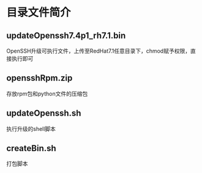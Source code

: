 # 目录文件简介

## updateOpenssh7.4p1_rh7.1.bin
OpenSSH升级可执行文件，上传至RedHat7.1任意目录下，chmod赋予权限，直接执行即可

## opensshRpm.zip
存放rpm包和python文件的压缩包

## updateOpenssh.sh
执行升级的shell脚本

## createBin.sh
打包脚本
